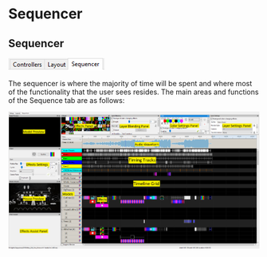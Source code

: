 # Sequencer

## Sequencer

![](<../../.gitbook/assets/image (48).png>)

The sequencer is where the majority of time will be spent and where most of the functionality that the user sees resides. The main areas and functions of the Sequence tab are as follows:

![](<../../.gitbook/assets/image (197) (1).png>)
